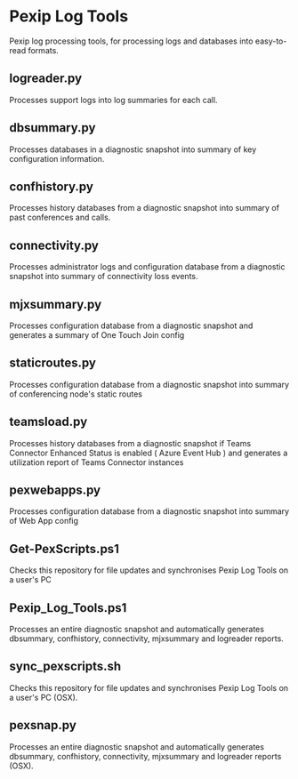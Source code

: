 # Pexip Log Tools
Pexip log processing tools, for processing logs and databases into easy-to-read formats.

## logreader.py
Processes support logs into log summaries for each call.

## dbsummary.py
Processes databases in a diagnostic snapshot into summary of key configuration information.

## confhistory.py
Processes history databases from a diagnostic snapshot into summary of past conferences and calls.

## connectivity.py
Processes administrator logs and configuration database from a diagnostic snapshot into summary of connectivity loss events.

## mjxsummary.py
Processes configuration database from a diagnostic snapshot and generates a summary of One Touch Join config

## staticroutes.py
Processes configuration database from a diagnostic snapshot into summary of conferencing node's static routes

## teamsload.py
Processes history databases from a diagnostic snapshot if Teams Connector Enhanced Status is enabled ( Azure Event Hub )  and generates a utilization report of Teams Connector instances

## pexwebapps.py
Processes configuration database from a diagnostic snapshot into summary of Web App config

## Get-PexScripts.ps1
Checks this repository for file updates and synchronises Pexip Log Tools on a user's PC

## Pexip_Log_Tools.ps1
Processes an entire diagnostic snapshot and automatically generates dbsummary, confhistory, connectivity, mjxsummary and logreader reports.

## sync_pexscripts.sh
Checks this repository for file updates and synchronises Pexip Log Tools on a user's PC (OSX).

## pexsnap.py
Processes an entire diagnostic snapshot and automatically generates dbsummary, confhistory, connectivity, mjxsummary and logreader reports (OSX).
